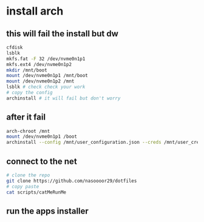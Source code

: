 


# install arch
## this will fail the install but dw
```bash
cfdisk
lsblk
mkfs.fat -F 32 /dev/nvme0n1p1
mkfs.ext4 /dev/nvme0n1p2
mkdir /mnt/boot
mount /dev/nvme0n1p1 /mnt/boot
mount /dev/nvme0n1p2 /mnt
lsblk # check check your work
# copy the config
archinstall # it will fail but don't worry
```

## after it fail
```bash
arch-chroot /mnt
mount /dev/nvme0n1p1 /boot
archinstall --config /mnt/user_configuration.json --creds /mnt/user_credentials.json
```

## connect to the net
```bash
# clone the repo
git clone https://github.com/nasoooor29/dotfiles
# copy paste
cat scripts/catMeRunMe


```

## run the apps installer
```bash

```
